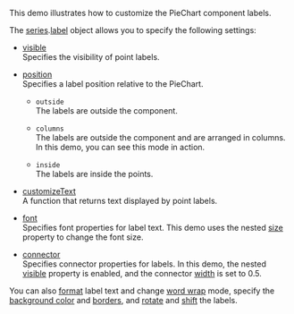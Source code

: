 This demo illustrates how to customize the PieChart component labels.
<!--split-->

The [series](/Documentation/ApiReference/UI_Components/dxPieChart/Configuration/series/).[label](/Documentation/ApiReference/UI_Components/dxPieChart/Configuration/series/label/) object allows you to specify the following settings:

- [visible](/Documentation/ApiReference/UI_Components/dxPieChart/Configuration/series/label/#visible)    
Specifies the visibility of point labels.

- [position](/Documentation/ApiReference/UI_Components/dxPieChart/Configuration/series/label/#position)    
Specifies a label position relative to the PieChart.

    - `outside`   
    The labels are outside the component.

    - `columns`    
    The labels are outside the component and are arranged in columns. In this demo, you can see this mode in action.

    - `inside`    
    The labels are inside the points.

- [customizeText](/Documentation/ApiReference/UI_Components/dxPieChart/Configuration/series/label/#customizeText)    
A function that returns text displayed by point labels.

- [font](/Documentation/ApiReference/UI_Components/dxPieChart/Configuration/series/label/font/)    
Specifies font properties for label text. This demo uses the nested [size](/Documentation/ApiReference/UI_Components/dxPieChart/Configuration/series/label/font/#size) property to change the font size.

- [connector](/Documentation/ApiReference/UI_Components/dxPieChart/Configuration/series/label/connector/)    
Specifies connector properties for labels. In this demo, the nested [visible](/Documentation/ApiReference/UI_Components/dxPieChart/Configuration/series/label/connector/#visible) property is enabled, and the connector [width](/Documentation/ApiReference/UI_Components/dxPieChart/Configuration/series/label/connector/#width) is set to 0.5.

You can also [format](/Documentation/ApiReference/UI_Components/dxPieChart/Configuration/series/label/#format) label text and change [word wrap](/Documentation/ApiReference/UI_Components/dxPieChart/Configuration/series/label/#wordWrap) mode, specify the [background color](/Documentation/ApiReference/UI_Components/dxPieChart/Configuration/series/label/#backgroundColor) and [borders](/Documentation/ApiReference/UI_Components/dxPieChart/Configuration/series/label/border/), and [rotate](/Documentation/ApiReference/UI_Components/dxPieChart/Configuration/series/label/#rotationAngle) and [shift](/Documentation/ApiReference/UI_Components/dxPieChart/Configuration/series/label/#radialOffset) the labels.